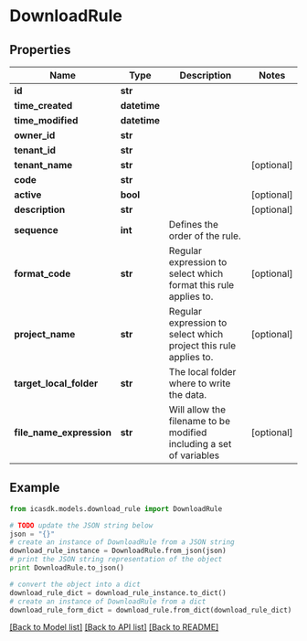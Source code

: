 # DownloadRule


## Properties
Name | Type | Description | Notes
------------ | ------------- | ------------- | -------------
**id** | **str** |  | 
**time_created** | **datetime** |  | 
**time_modified** | **datetime** |  | 
**owner_id** | **str** |  | 
**tenant_id** | **str** |  | 
**tenant_name** | **str** |  | [optional] 
**code** | **str** |  | 
**active** | **bool** |  | [optional] 
**description** | **str** |  | [optional] 
**sequence** | **int** | Defines the order of the rule. | 
**format_code** | **str** | Regular expression to select which format this rule applies to. | [optional] 
**project_name** | **str** | Regular expression to select which project this rule applies to. | [optional] 
**target_local_folder** | **str** | The local folder where to write the data. | 
**file_name_expression** | **str** | Will allow the filename to be modified including a set of variables | [optional] 

## Example

```python
from icasdk.models.download_rule import DownloadRule

# TODO update the JSON string below
json = "{}"
# create an instance of DownloadRule from a JSON string
download_rule_instance = DownloadRule.from_json(json)
# print the JSON string representation of the object
print DownloadRule.to_json()

# convert the object into a dict
download_rule_dict = download_rule_instance.to_dict()
# create an instance of DownloadRule from a dict
download_rule_form_dict = download_rule.from_dict(download_rule_dict)
```
[[Back to Model list]](../README.md#documentation-for-models) [[Back to API list]](../README.md#documentation-for-api-endpoints) [[Back to README]](../README.md)


